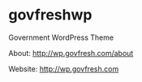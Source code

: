 govfreshwp
==========

Government WordPress Theme

About: http://wp.govfresh.com/about

Website: http://wp.govfresh.com
